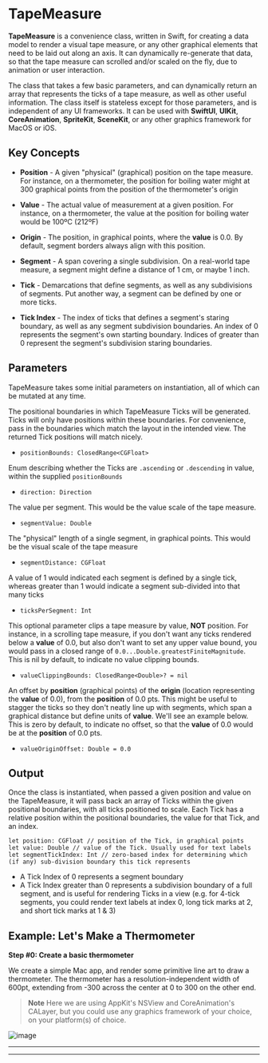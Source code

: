 # TapeMeasure

**TapeMeasure** is a convenience class, written in Swift, for creating a data model to render a visual tape measure, or any other graphical elements that need to be laid out along an axis. It can dynamically re-generate that data, so that the tape measure can scrolled and/or scaled on the fly, due to animation or user interaction. 

The class that takes a few basic parameters, and can dynamically return an array that represents the ticks of a tape measure, as well as other useful information. The class itself is stateless except for those parameters, and is independent of any UI frameworks. It can be used with **SwiftUI**, **UIKit**, **CoreAnimation**, **SpriteKit**, **SceneKit**, or any other graphics framework for MacOS or iOS.

## Key Concepts

* **Position** - A given "physical" (graphical) position on the tape measure. For instance, on a thermometer, the position for boiling water might at 300 graphical points from the position of the thermometer's origin

* **Value** - The actual value of measurement at a given position. For instance, on a thermometer, the value at the position for boiling water would be 100ºC (212ºF)

* **Origin** - The position, in graphical points, where the **value** is 0.0. By default, segment borders always align with this position.

* **Segment** - A span covering a single subdivision. On a real-world tape measure, a segment might define a distance of 1 cm, or maybe 1 inch.

* **Tick** - Demarcations that define segments, as well as any subdivisions of segments. Put another way, a segment can be defined by one or more ticks.

* **Tick Index** - The index of ticks that defines a segment's staring boundary, as well as any segment subdivision boundaries. An index of 0 represents the segment's own starting boundary. Indices of greater than 0 represent the segment's subdivision staring boundaries.

## Parameters

TapeMeasure takes some initial parameters on instantiation, all of which can be mutated at any time.

The positional boundaries in which TapeMeasure Ticks will be generated. Ticks will only have positions within these boundaries. For convenience, pass in the boundaries which match the layout in the intended view. The returned Tick positions will match nicely.
* `positionBounds: ClosedRange<CGFloat>`

Enum describing whether the Ticks are `.ascending` or `.descending` in value, within the supplied `positionBounds`
* `direction: Direction`

The value per segment. This would be the value scale of the tape measure.
* `segmentValue: Double`

The "physical" length of a single segment, in graphical points. This would be the visual scale of the tape measure
* `segmentDistance: CGFloat`

A value of 1 would indicated each segment is defined by a single tick, whereas greater than 1 would indicate a segment sub-divided into that many ticks
* `ticksPerSegment: Int`

This optional parameter clips a tape measure by value, **NOT** position. For instance, in a scrolling tape measure, if you don't want any ticks rendered below a **value** of 0.0, but also don't want to set any upper value bound, you would pass in a closed range of `0.0...Double.greatestFiniteMagnitude`. This is nil by default, to indicate no value clipping bounds.
* `valueClippingBounds: ClosedRange<Double>? = nil`

An offset by **position** (graphical points) of the **origin** (location representing the **value** of 0.0), from the **position** of 0.0 pts. This might be useful to stagger the ticks so they don't neatly line up with segments, which span a graphical distance but define units of **value**. We'll see an example below. This is zero by default, to indicate no offset, so that the **value** of 0.0 would be at the **position** of 0.0 pts.
* `valueOriginOffset: Double = 0.0`

## Output

Once the class is instantiated, when passed a given position and value on the TapeMeasure, it will pass back an array of Ticks within the given positional boundaries, with all ticks positioned to scale. Each Tick has a relative position within the positional boundaries, the value for that Tick, and an index.

```
let position: CGFloat // position of the Tick, in graphical points
let value: Double // value of the Tick. Usually used for text labels
let segmentTickIndex: Int // zero-based index for determining which (if any) sub-division boundary this tick represents
```

 - A Tick Index of 0 represents a segment boundary
 - A Tick Index greater than 0 represents a subdivision boundary of a full segment, and is useful for rendering Ticks in a view
      (e.g. for 4-tick segments, you could render text labels at index 0, long tick marks at 2, and short tick marks at 1 & 3)
      
## Example: Let's Make a Thermometer

**Step #0: Create a basic thermometer**

We create a simple Mac app, and render some primitive line art to draw a thermometer. The thermometer has a resolution-independent width of 600pt, extending from -300 across the center at 0 to 300 on the other end.

> **Note**
> Here we are using AppKit's NSView and CoreAnimation's CALayer, but you could use any graphics framework of your choice, on your platform(s) of choice.

![image](/images/tape_measure_1.png)

---



---
